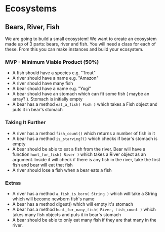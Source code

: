 # Ecosystems


## Bears, River, Fish

We are going to build a small ecosystem! We want to create an ecosystem made up of 3 parts: bears, river and fish. You will need a class for each of these. From this you can make instances and build your ecosystem.

### MVP - Minimum Viable Product (50%)

- A fish should have a species e.g. "Trout"
- A river should have a name e.g. "Amazon"
- A river should have many fish
- A bear should have a name e.g. "Yogi"
- A bear should have an stomach which can fit some fish ( maybe an array? ). Stomach is initially empty
- A bear has a method ```eat_a_fish( Fish )``` which takes a Fish object and puts it in bear's stomach

### Taking It Further

- A river has a method ```fish_count()``` which returns a number of fish in it
- A bear has a method ```is_starving?()``` which checks if bear's stomach is empty
- A bear should be able to eat a fish from the river. Bear will have a function ```hunt_for_fish( River )``` which takes a River object as an argument. Inside it will check if there is any fish in the river, take the first fish and bear will eat that fish
- A river should lose a fish when a bear eats a fish

### Extras

- A river has a method ```a_fish_is_born( String )``` which will take a String which will become newborn fish's name
- A bear has a method digest() which will empty it's stomach
- A bear has a method ```hunt_for_many_fish( River, fish_count )``` which takes many fish objects and puts it in bear's stomach
- A bear should be able to only eat many fish if they are that many in the river.

